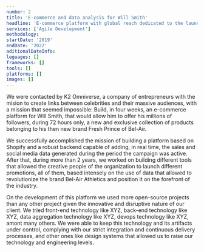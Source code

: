 ```yaml
---
number: 2
title: 'E-commerce and data analysis for Will Smith'
headline: 'E-commerce platform with global reach dedicated to the launch of an exclusive collection, with mechanisms that ensure its stability in anticipation of high demand.'
services: ['Agile Development']
methodology:
startDate: '2019'
endDate: '2022'
aditionalDateInfo:
leguages: []
frameworks: []
tools: []
platforms: []
images: []
---
```

We were contacted by K2 Omniverse, a company of entrepreneurs with the mision to create links between celebrities and their massive audiences, with a mission that seemed impossible: Build, in four weeks, an e-commerce platform for Will Smith, that would allow him to offer his millions of followers, during 72 hours only, a new and exclusive collection of products belonging to his then new brand Fresh Prince of Bel-Air.

We successfully accomplished the mission of building a platform based on Shopify and a robust backend capable of adding, in real time, the sales and social media data generated during the period the campaign was active. After that, during more than 2 years, we worked on building different tools that allowed the creative people of the organization to launch different promotions, all of them, based intensely on the use of data that allowed to revolutionize the brand Bel-Air Athletics and position it on the forefront of the industry.

On the development of this platform we used more open-source projects than any other project given the innovative and disruptive nature of our client. We tried front-end technology like XYZ, back-end technology like XYZ, data aggregation technology like XYZ, devops technology like XYZ, amont many others. We were able to keep this technology and its artifacts under control, complying with our strict integration and continuous delivery processes, and other ones like design systems that allowed us to raise our technology and engineering levels.
